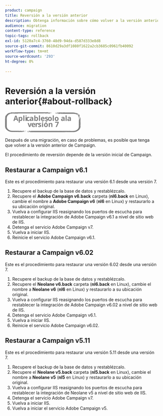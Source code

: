```yaml
---
product: campaign
title: Reversión a la versión anterior
description: Obtenga información sobre cómo volver a la versión anterior
audience: migration
content-type: reference
topic-tags: rollback
exl-id: 5120a7c4-3760-48d9-94da-d587d333e8d8
source-git-commit: 8610d29a3df1080f1622a2cb3685c0961fb40092
workflow-type: tm+mt
source-wordcount: '293'
ht-degree: 0%

---
```


# Reversión a la versión anterior{#about-rollback}

![](../../assets/v7-only.svg)

Después de una migración, en caso de problemas, es posible que tenga que volver a la versión anterior de Campaign.

El procedimiento de reversión depende de la versión inicial de Campaign.

## Restaurar a Campaign v6.1

Este es el procedimiento para restaurar una versión 6.1 desde una versión 7.

1. Recupere el backup de la base de datos y restablézcalo.
1. Recupere el **Adobe Campaign v6.back** carpeta (**nl6.back** en Linux), cambie el nombre a **Adobe Campaign v6** (**nl6** en Linux) y restaurarlo a su ubicación original.
1. Vuelva a configurar IIS reasignando los puertos de escucha para restablecer la integración de Adobe Campaign v6.1 a nivel de sitio web de IIS.
1. Detenga el servicio Adobe Campaign v7.
1. Vuelva a iniciar IIS.
1. Reinicie el servicio Adobe Campaign v6.1.

## Restaurar a Campaign v6.02

Este es el procedimiento para restaurar una versión 6.02 desde una versión 7.

1. Recupere el backup de la base de datos y restablézcalo.
1. Recupere el **Neolane v6.back** carpeta (**nl6.back** en Linux), cambie el nombre a **Neolane v6** (**nl6** en Linux) y restaurarlo a su ubicación original.
1. Vuelva a configurar IIS reasignando los puertos de escucha para restablecer la integración de Adobe Campaign v6.02 a nivel de sitio web de IIS.
1. Detenga el servicio Adobe Campaign v6.1.
1. Vuelva a iniciar IIS.
1. Reinicie el servicio Adobe Campaign v6.02.

## Restaurar a Campaign v5.11

Este es el procedimiento para restaurar una versión 5.11 desde una versión 7.

1. Recupere el backup de la base de datos y restablézcalo.
1. Recupere el **Neolane v5.back** carpeta (**nl5.back** en Linux), cambie el nombre a **Neolane v5** (**nl5** en Linux) y restaurarlo a su ubicación original.
1. Vuelva a configurar IIS reasignando los puertos de escucha para restablecer la integración de Neolane v5 a nivel de sitio web de IIS.
1. Detenga el servicio Adobe Campaign v7.
1. Vuelva a iniciar IIS.
1. Vuelva a iniciar el servicio Adobe Campaign v5.
